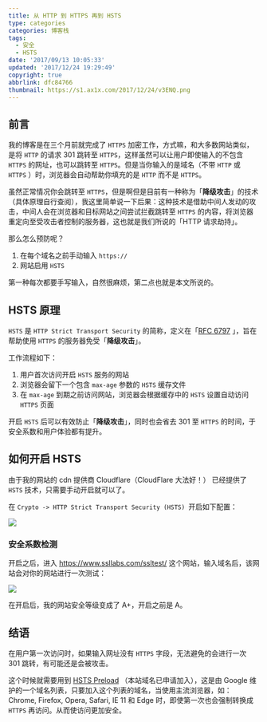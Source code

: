 ```yaml
---
title: 从 HTTP 到 HTTPS 再到 HSTS
type: categories
categories: 博客栈
tags:
  - 安全
  - HSTS
date: '2017/09/13 10:05:33'
updated: '2017/12/24 19:29:49'
copyright: true
abbrlink: dfc84766
thumbnail: https://s1.ax1x.com/2017/12/24/v3ENQ.png
---
```


## 前言

我的博客是在三个月前就完成了 `HTTPS` 加密工作，方式嘛，和大多数网站类似，是将 `HTTP` 的请求 301 跳转至 `HTTPS`，这样虽然可以让用户即使输入的不包含 `HTTPS` 的网址，也可以跳转至 `HTTPS`。但是当你输入的是域名（不带 `HTTP` 或 `HTTPS` ）时，浏览器会自动帮助你填充的是 `HTTP` 而不是 `HTTPS`。

虽然正常情况你会跳转至 `HTTPS`，但是啊但是目前有一种称为「**降级攻击**」的技术（具体原理自行查阅），我这里简单说一下后果：这种技术是借助中间人发动的攻击，中间人会在浏览器和目标网站之间尝试拦截跳转至 `HTTPS` 的内容，将浏览器重定向至受攻击者控制的服务器，这也就是我们所说的「HTTP 请求劫持」。

那么怎么预防呢？

1. 在每个域名之前手动输入 `https://`
2. 网站启用 `HSTS`

第一种每次都要手写输入，自然很麻烦，第二点也就是本文所说的。

<!-- more -->

## HSTS 原理

 `HSTS` 是 `HTTP Strict Transport Security` 的简称，定义在「[RFC 6797](https://tools.ietf.org/html/rfc6797) 」，旨在帮助使用 `HTTPS` 的服务器免受「**降级攻击**」。

工作流程如下：

1. 用户首次访问开启 `HSTS` 服务的网站
2. 浏览器会留下一个包含 `max-age` 参数的 `HSTS` 缓存文件
3. 在 `max-age` 到期之前访问网站，浏览器会根据缓存中的 `HSTS` 设置自动访问 `HTTPS` 页面

开启 `HSTS` 后可以有效防止「**降级攻击**」，同时也会省去 301 至 `HTTPS` 的时间，于安全系数和用户体验都有提升。

## 如何开启 HSTS

由于我的网站的 cdn 提供商 Cloudflare（CloudFlare 大法好！） 已经提供了 `HSTS` 技术，只需要手动开启就可以了。

在 `Crypto -> HTTP Strict Transport Security (HSTS) `开启如下配置：

![](https://ws1.sinaimg.cn/large/ba22af52gy1fjiuosceepj20r10903yy.jpg)

### 安全系数检测

开启之后，进入 https://www.ssllabs.com/ssltest/ 这个网站，输入域名后，该网站会对你的网站进行一次测试：

![](https://ws1.sinaimg.cn/large/ba22af52gy1fjiuub5d6sj20rd0du3zd.jpg)

在开启后，我的网站安全等级变成了 A+，开启之前是 A。

## 结语

在用户第一次访问时，如果输入网址没有 `HTTPS` 字段，无法避免的会进行一次 301 跳转，有可能还是会被攻击。

这个时候就需要用到 [HSTS Preload](https://hstspreload.org/) （本站域名已申请加入），这是由 Google 维护的一个域名列表，只要加入这个列表的域名，当使用主流浏览器，如：Chrome, Firefox, Opera, Safari, IE 11 和 Edge 时，即使第一次也会强制转换成 `HTTPS` 再访问。从而使访问更加安全。

